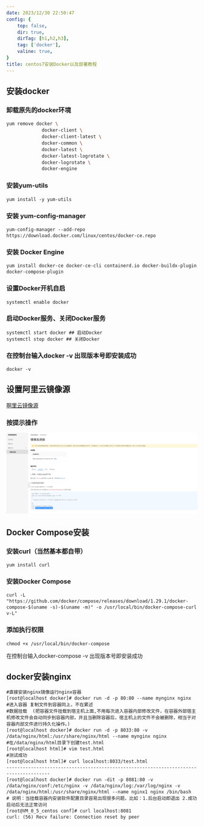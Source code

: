 ```yaml
---
date: 2023/12/30 22:50:47 
config: {
    top: false,
    dir: true,
    dirTag: [h1,h2,h3],
    tag: ['docker'],
    valine: true,
}
title: centos7安装Docker以及部署教程
---
```


<!-- <font color='green'>你好</font> -->
<!-- 
| 姓名 | 作为 | 年龄 |
| --- | --- | --- |
| lin | wq | 18 | -->

## 安装docker
### 卸载原先的docker环境
```sh
yum remove docker \
             docker-client \
             docker-client-latest \
             docker-common \
             docker-latest \
             docker-latest-logrotate \
             docker-logrotate \
             docker-engine 
```


### 安装yum-utils
```
yum install -y yum-utils
```


### 安装 yum-config-manager
```
yum-config-manager --add-repo https://download.docker.com/linux/centos/docker-ce.repo
```


### 安装 Docker Engine
```
yum install docker-ce docker-ce-cli containerd.io docker-buildx-plugin docker-compose-plugin
```


### 设置Docker开机自启
```
systemctl enable docker
```


### 启动Docker服务、关闭Docker服务
```
systemctl start docker ## 启动Docker
systemctl stop docker ## 关闭Docker
```


### 在控制台输入docker -v 出现版本号即安装成功
```
docker -v
```



## 设置阿里云镜像源
[啊里云镜像源](https://cr.console.aliyun.com)


### 按提示操作
![啊里云](./images/aliyun.png)


## Docker Compose安装
### 安装curl（当然基本都自带）
```
yum install curl
```


### 安装Docker Compose
```
curl -L "https://github.com/docker/compose/releases/download/1.29.1/docker-compose-$(uname -s)-$(uname -m)" -o /usr/local/bin/docker-compose-curl v-L"
```


### 添加执行权限
```
chmod +x /usr/local/bin/docker-compose
```

在控制台输入docker-compose -v 出现版本号即安装成功


## docker安装nginx
```
#直接安装nginx镜像运行nginx容器
[root@localhost docker]# docker run -d -p 80:80 --name mynginx nginx
#进入容器 复制文件到容器同上，不在累述
#数据挂载  (把容器文件挂载到宿主机上面,不用每次进入容器内部修改文件，在容器外部宿主机修改文件会自动同步到容器内部，并且当删除容器后，宿主机上的文件不会被删除，相当于对容器内部文件进行持久化操作。)
[root@localhost docker]# docker run -d -p 8033:80 -v /data/nginx/html:/usr/share/nginx/html --name mynginx nginx
#在/data/nginx/html目录下创建test.html
[root@localhost html]# vim test.html
#测试成功
[root@localhost html]# curl localhost:8033/test.html
--------------------------------------------------------------------------------------
[root@localhost docker]# docker run -dit -p 8081:80 -v /data/nginx/conf:/etc/nginx -v /data/nginx/log:/var/log/nginx -v /data/nginx/html:/usr/share/nginx/html --name nginx1 nginx /bin/bash
# 说明：当挂载容器内安装软件配置目录容易出现很多问题，比如：1.后台启动即退出 2.成功启动后无法正常访问
[root@VM_0_5_centos conf]# curl localhost:8081
curl: (56) Recv failure: Connection reset by peer
```